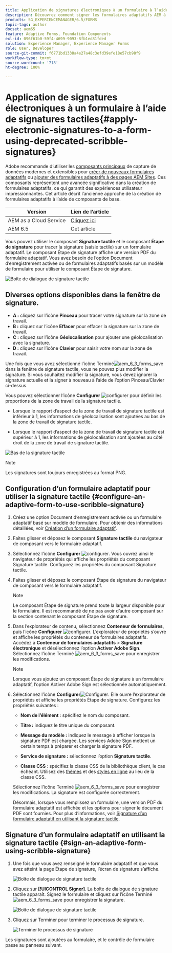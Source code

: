 ```yaml
---
title: Application de signatures électroniques à un formulaire à l’aide de signatures tactiles
description: Découvrez comment signer les formulaires adaptatifs AEM à l’aide de la signature tactile. Vous pouvez utiliser la signature tactile et l’étape de signature pour tracer la signature sur un formulaire.
products: SG_EXPERIENCEMANAGER/6.5/FORMS
topic-tags: author
docset: aem65
feature: Adaptive Forms, Foundation Components
exl-id: 096f61b0-59f4-4699-9093-8fb1ed81fded
solution: Experience Manager, Experience Manager Forms
role: User, Developer
source-git-commit: f6771bd1338a4e27a48c3efd39efe18e57cb98f9
workflow-type: tm+mt
source-wordcount: '718'
ht-degree: 100%

---
```


# Application de signatures électroniques à un formulaire à l’aide de signatures tactiles{#apply-electronic-signatures-to-a-form-using-deprecated-scribble-signatures}

<span class="preview"> Adobe recommande d’utiliser les [composants principaux](https://experienceleague.adobe.com/docs/experience-manager-core-components/using/adaptive-forms/introduction.html?lang=fr) de capture de données modernes et extensibles pour [créer de nouveaux formulaires adaptatifs](/help/forms/using/create-an-adaptive-form-core-components.md) ou [ajouter des formulaires adaptatifs à des pages AEM Sites](/help/forms/using/create-or-add-an-adaptive-form-to-aem-sites-page.md). Ces composants représentent une avancée significative dans la création de formulaires adaptatifs, ce qui garantit des expériences utilisateur impressionnantes. Cet article décrit l’ancienne approche de la création de formulaires adaptatifs à l’aide de composants de base. </span>


| Version | Lien de l’article |
| -------- | ---------------------------- |
| AEM as a Cloud Service | [Cliquez ici](https://experienceleague.adobe.com/docs/experience-manager-cloud-service/content/forms/adaptive-forms-authoring/authoring-adaptive-forms-foundation-components/add-components-to-an-adaptive-form/signing-forms-using-scribble.html?lang=fr) |
| AEM 6.5 | Cet article |


Vous pouvez utiliser le composant **Signature tactile** et le composant **Étape de signature** pour tracer la signature (saisie tactile) sur un formulaire adaptatif. Le composant Étape de signature affiche une version PDF du formulaire adaptatif. Vous avez besoin de l’option Document d’enregistrement activée ou de formulaires adaptatifs basés sur un modèle de formulaire pour utiliser le composant Étape de signature.

![Boîte de dialogue de signature tactile](/help/forms/using/assets/scribble-signature.png)

## Diverses options disponibles dans la fenêtre de signature.

* **A :** cliquez sur l’icône **Pinceau** pour tracer votre signature sur la zone de travail.
* **B :** cliquez sur l’icône **Effacer** pour effacer la signature sur la zone de travail.
* **C :** cliquez sur l’icône **Géolocalisation** pour ajouter une géolocalisation avec la signature.
* **D :** cliquez sur l’icône **Clavier** pour saisir votre nom sur la zone de travail.

Une fois que vous avez sélectionné l’icône Terminé![aem_6_3_forms_save](assets/aem_6_3_forms_save.png) dans la fenêtre de signature tactile, vous ne pouvez plus modifier la signature. Si vous souhaitez modifier la signature, vous devez ignorer la signature actuelle et la signer à nouveau à l’aide de l’option Pinceau/Clavier ci-dessus.

Vous pouvez sélectionner l’icône **Configurer** ![configurer](assets/configure.png) pour définir les proportions de la zone de travail de la signature tactile.
* Lorsque le rapport d’aspect de la zone de travail de signature tactile est inférieur à 1, les informations de géolocalisation sont ajoutées au bas de la zone de travail de signature tactile.

* Lorsque le rapport d’aspect de la zone de travail de signature tactile est supérieur à 1, les informations de géolocalisation sont ajoutées au côté droit de la zone de travail de signature tactile.

![Bas de la signature tactile](/help/forms/using/assets/scribble-signature-aspectratio.PNG)


>[!NOTE]
>
>Les signatures sont toujours enregistrées au format PNG.
>

## Configuration d’un formulaire adaptatif pour utiliser la signature tactile {#configure-an-adaptive-form-to-use-scribble-signature}

1. Créez une option Document d’enregistrement activée ou un formulaire adaptatif basé sur modèle de formulaire. Pour obtenir des informations détaillées, voir [Création d’un formulaire adaptatif](../../forms/using/creating-adaptive-form.md).
1. Faites glisser et déposez le composant **Signature tactile** du navigateur de composant vers le formulaire adaptatif.
1. Sélectionnez l’icône **Configurer** ![configurer](assets/configure.png). Vous ouvrez ainsi le navigateur de propriétés qui affiche les propriétés du composant Signature tactile. Configurez les propriétés du composant Signature tactile.
1. Faites glisser et déposez le composant Étape de signature du navigateur de composant vers le formulaire adaptatif.

   >[!NOTE]
   >
   >Le composant Étape de signature prend toute la largeur disponible pour le formulaire. Il est recommandé de ne pas avoir d’autre composant sur la section contenant le composant Étape de signature. 
   >

1. Dans l’explorateur de contenu, sélectionnez **Conteneur de formulaires**, puis l’icône **Configurer** ![configurer](/help/forms/using/assets/configure.png). L’explorateur de propriétés s’ouvre et affiche les propriétés du conteneur de formulaires adaptatifs. Accédez à **Conteneur de formulaires adaptatifs** > **Signature électronique** et désélectionnez l’option **Activer Adobe Sign**. Sélectionnez l’icône Terminé ![aem_6_3_forms_save](assets/aem_6_3_forms_save.png) pour enregistrer les modifications.

   >[!NOTE]
   >
   >Lorsque vous ajoutez un composant Étape de signature à un formulaire adaptatif, l’option Activer Adobe Sign est sélectionnée automatiquement.
   >

1. Sélectionnez l’icône **Configurer**![Configurer](assets/configure.png). Elle ouvre l’explorateur de propriétés et affiche les propriétés Étape de signature. Configurez les propriétés suivantes :

   * **Nom de l’élément** : spécifiez le nom du composant.

   * **Titre :** indiquez le titre unique du composant.
   * **Message du modèle :** indiquez le message à afficher lorsque la signature PDF est chargée. Les services Adobe Sign mettent un certain temps à préparer et charger la signature PDF.
   * **Service de signature :** sélectionnez l’option **Signature tactile**.

   * **Classe CSS** : spécifiez la classe CSS de la bibliothèque client, le cas échéant. Utilisez des [thèmes](../../forms/using/themes.md) et des [styles en ligne](../../forms/using/inline-style-adaptive-forms.md) au lieu de la classe CSS.

   Sélectionnez l’icône Terminé ![aem_6_3_forms_save](assets/aem_6_3_forms_save.png) pour enregistrer les modifications. La signature est configurée correctement.

   Désormais, lorsque vous remplissez un formulaire, une version PDF du formulaire adaptatif est affichée et les options pour signer le document PDF sont fournies. Pour plus d’informations, voir [Signature d’un formulaire adaptatif en utilisant la signature tactile](../../forms/using/signing-forms-using-scribble.md#sign-an-adaptive-form-using-scribble-signature).

## Signature d’un formulaire adaptatif en utilisant la signature tactile {#sign-an-adaptive-form-using-scribble-signature}

1. Une fois que vous avez renseigné le formulaire adaptatif et que vous avez atteint la page Étape de signature, l’écran de signature s’affiche.

   ![Boîte de dialogue de signature tactile](/help/forms/using/assets/esignscribblesign.jpg)

1. Cliquez sur **[!UICONTROL Signer]**. La boîte de dialogue de signature tactile apparaît. Signez le formulaire et cliquez sur l’icône Terminé ![aem_6_3_forms_save](assets/aem_6_3_forms_save.png) pour enregistrer la signature.

   ![Boîte de dialogue de signature tactile](/help/forms/using/assets/scribblewidget.png)

1. Cliquez sur Terminer pour terminer le processus de signature.

   ![Terminer le processus de signature](/help/forms/using/assets/scribblecomplete.jpg)

Les signatures sont ajoutées au formulaire, et le contrôle de formulaire passe au panneau suivant.
